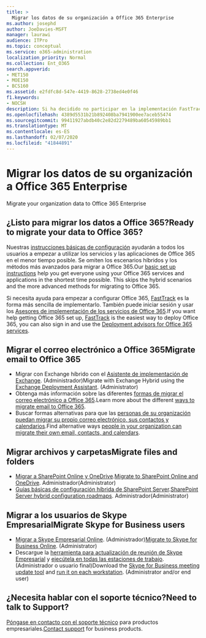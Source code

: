 ```yaml
---
title: >
  Migrar los datos de su organización a Office 365 Enterprise
ms.author: josephd
author: JoeDavies-MSFT
manager: laurawi
audience: ITPro
ms.topic: conceptual
ms.service: o365-administration
localization_priority: Normal
ms.collection: Ent_O365
search.appverid:
- MET150
- MOE150
- BCS160
ms.assetid: e2fdfc8d-547e-4419-8628-2738ed4e0f46
f1.keywords:
- NOCSH
description: Si ha decidido no participar en la implementación FastTrack y está listo para migrar datos a Office 365, este es el lugar ideal para empezar.
ms.openlocfilehash: 4389d5531b21b892408ba7941900ee7aceb55474
ms.sourcegitcommit: 99411927abdb40c2e82d2279489ba60545989bb1
ms.translationtype: MT
ms.contentlocale: es-ES
ms.lasthandoff: 02/07/2020
ms.locfileid: "41844891"
---
```

# <a name="migrate-your-organization-data-to-office-365-enterprise"></a><span data-ttu-id="75e5c-103">Migrar los datos de su organización a Office 365 Enterprise
</span><span class="sxs-lookup"><span data-stu-id="75e5c-103">Migrate your organization data to Office 365 Enterprise</span></span>

## <a name="ready-to-migrate-your-data-to-office-365"></a><span data-ttu-id="75e5c-104">¿Listo para migrar los datos a Office 365?</span><span class="sxs-lookup"><span data-stu-id="75e5c-104">Ready to migrate your data to Office 365?</span></span>

<span data-ttu-id="75e5c-p101">Nuestras [instrucciones básicas de configuración](https://support.office.com/article/Set-up-Office-365-for-business-6a3a29a0-e616-4713-99d1-15eda62d04fa) ayudarán a todos los usuarios a empezar a utilizar los servicios y las aplicaciones de Office 365 en el menor tiempo posible. Se omiten los escenarios híbridos y los métodos más avanzados para migrar a Office 365.</span><span class="sxs-lookup"><span data-stu-id="75e5c-p101">Our [basic set up instructions](https://support.office.com/article/Set-up-Office-365-for-business-6a3a29a0-e616-4713-99d1-15eda62d04fa) help you get everyone using your Office 365 services and applications in the shortest time possible. This skips the hybrid scenarios and the more advanced methods for migrating to Office 365.</span></span> 
  
<span data-ttu-id="75e5c-107">Si necesita ayuda para empezar a configurar Office 365, [FastTrack](https://fasttrack.microsoft.com/office) es la forma más sencilla de implementarlo. También puede iniciar sesión y usar los [Asesores de implementación de los servicios de Office 365](deployment-advisors-for-office-365.md).</span><span class="sxs-lookup"><span data-stu-id="75e5c-107">If you want help getting Office 365 set up, [FastTrack](https://fasttrack.microsoft.com/office) is the easiest way to deploy Office 365, you can also sign in and use the [Deployment advisors for Office 365 services](deployment-advisors-for-office-365.md).</span></span>

## <a name="migrate-email-to-office-365"></a><span data-ttu-id="75e5c-108">Migrar el correo electrónico a Office 365</span><span class="sxs-lookup"><span data-stu-id="75e5c-108">Migrate email to Office 365</span></span>
- <span data-ttu-id="75e5c-p102">Migrar con Exchange híbrido con el [Asistente de implementación de Exchange](https://technet.microsoft.com/exdeploy2013). (Administrador)</span><span class="sxs-lookup"><span data-stu-id="75e5c-p102">Migrate with Exchange Hybrid using the [Exchange Deployment Assistant](https://technet.microsoft.com/exdeploy2013). (Administrator)</span></span>
- <span data-ttu-id="75e5c-111">Obtenga más información sobre las diferentes [formas de migrar el correo electrónico a Office 365](https://support.office.com/article/Ways-to-migrate-multiple-email-accounts-to-Office-365-0a4913fe-60fb-498f-9155-a86516418842).</span><span class="sxs-lookup"><span data-stu-id="75e5c-111">Learn more about the different [ways to migrate email to Office 365](https://support.office.com/article/Ways-to-migrate-multiple-email-accounts-to-Office-365-0a4913fe-60fb-498f-9155-a86516418842).</span></span>
- <span data-ttu-id="75e5c-112">Buscar formas alternativas para que las [personas de su organización puedan migrar su propio correo electrónico, sus contactos y calendarios](https://support.office.com/article/Migrate-email-and-contacts-to-Office-365-for-business-a3e3bddb-582e-4133-8670-e61b9f58627e).</span><span class="sxs-lookup"><span data-stu-id="75e5c-112">Find alternative ways [people in your organization can migrate their own email, contacts, and calendars](https://support.office.com/article/Migrate-email-and-contacts-to-Office-365-for-business-a3e3bddb-582e-4133-8670-e61b9f58627e).</span></span>

## <a name="migrate-files-and-folders"></a><span data-ttu-id="75e5c-113">Migrar archivos y carpetas</span><span class="sxs-lookup"><span data-stu-id="75e5c-113">Migrate files and folders</span></span>
- <span data-ttu-id="75e5c-114">[Migrar a SharePoint Online y OneDrive](https://docs.microsoft.com/sharepointmigration/migrate-to-sharepoint-online).</span><span class="sxs-lookup"><span data-stu-id="75e5c-114">[Migrate to SharePoint Online and OneDrive](https://docs.microsoft.com/sharepointmigration/migrate-to-sharepoint-online).</span></span> <span data-ttu-id="75e5c-115">Administrador</span><span class="sxs-lookup"><span data-stu-id="75e5c-115">(Administrator)</span></span>
- <span data-ttu-id="75e5c-116">[Guías básicas de configuración híbrida de SharePoint Server](https://docs.microsoft.com/SharePoint/hybrid/configuration-roadmaps).</span><span class="sxs-lookup"><span data-stu-id="75e5c-116">[SharePoint Server hybrid configuration roadmaps](https://docs.microsoft.com/SharePoint/hybrid/configuration-roadmaps).</span></span> <span data-ttu-id="75e5c-117">Administrador</span><span class="sxs-lookup"><span data-stu-id="75e5c-117">(Administrator)</span></span>

## <a name="migrate-skype-for-business-users"></a><span data-ttu-id="75e5c-118">Migrar a los usuarios de Skype Empresarial</span><span class="sxs-lookup"><span data-stu-id="75e5c-118">Migrate Skype for Business users</span></span>
- <span data-ttu-id="75e5c-p105">[Migrar a Skype Empresarial Online](https://technet.microsoft.com/library/jj204969.aspx). (Administrador)</span><span class="sxs-lookup"><span data-stu-id="75e5c-p105">[Migrate to Skype for Business Online](https://technet.microsoft.com/library/jj204969.aspx). (Administrator)</span></span>
- <span data-ttu-id="75e5c-p106">Descargue la [herramienta para actualización de reunión de Skype Empresarial](https://www.microsoft.com/download/details.aspx?id=51659) y [ejecútela en todas las estaciones de trabajo](https://support.office.com/article/Meeting-Update-Tool-for-Skype-for-Business-and-Lync-2b525fe6-ed0f-4331-b533-c31546fcf4d4). (Administrador o usuario final)</span><span class="sxs-lookup"><span data-stu-id="75e5c-p106">Download the [Skype for Business meeting update tool](https://www.microsoft.com/download/details.aspx?id=51659) and [run it on each workstation](https://support.office.com/article/Meeting-Update-Tool-for-Skype-for-Business-and-Lync-2b525fe6-ed0f-4331-b533-c31546fcf4d4). (Administrator and/or end user)</span></span>
  
## <a name="need-to-talk-to-support"></a><span data-ttu-id="75e5c-123">¿Necesita hablar con el soporte técnico?</span><span class="sxs-lookup"><span data-stu-id="75e5c-123">Need to talk to Support?</span></span>
<span data-ttu-id="75e5c-124">[Póngase en contacto con el soporte técnico](https://support.office.com/article/32a17ca7-6fa0-4870-8a8d-e25ba4ccfd4b) para productos empresariales.</span><span class="sxs-lookup"><span data-stu-id="75e5c-124">[Contact support](https://support.office.com/article/32a17ca7-6fa0-4870-8a8d-e25ba4ccfd4b) for business products.</span></span>
